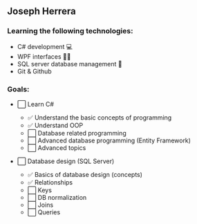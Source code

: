 ## Joseph Herrera 

### Learning the following technologies:
- C# development 💻
- WPF interfaces 👨‍💻
- SQL server database management 💾
- Git & Github 

### Goals:
- ⬜️ Learn C#
  - ✅ Understand the basic concepts of programming
  - ✅ Understand OOP
  - ⬜️ Database related programming
  - ⬜️ Advanced database programming (Entity Framework)
  - ⬜️ Advanced topics 
  
- ⬜️ Database design (SQL Server)
  - ✅ Basics of database design (concepts)
  - ✅ Relationships
  - ⬜️ Keys
  - ⬜️ DB normalization
  - ⬜️ Joins
  - ⬜️ Queries
  


